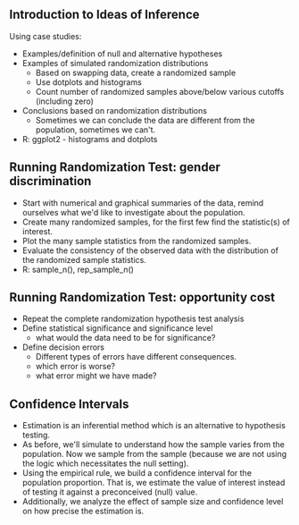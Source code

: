 ## Introduction to Ideas of Inference

Using case studies:

* Examples/definition of null and alternative hypotheses
* Examples of simulated randomization distributions
  * Based on swapping data, create a randomized sample
  * Use dotplots and histograms
  * Count number of randomized samples above/below various cutoffs (including zero)
* Conclusions based on randomization distributions
  * Sometimes we can conclude the data are different from the population, sometimes we can't.
* R: ggplot2 - histograms and dotplots 

## Running Randomization Test: gender discrimination

* Start with numerical and graphical summaries of the data, remind ourselves what we'd like to investigate about the population.
* Create many randomized samples, for the first few find the statistic(s) of interest.
* Plot the many sample statistics from the randomized samples.
* Evaluate the consistency of the observed data with the distribution of the randomized sample statistics.
* R: sample_n(), rep_sample_n()

## Running Randomization Test: opportunity cost

* Repeat the complete randomization hypothesis test analysis
* Define statistical significance and significance level
   * what would the data need to be for significance?
* Define decision errors
  * Different types of errors have different consequences.
   * which error is worse?
   * what error might we have made?


## Confidence Intervals

* Estimation is an inferential method which is an alternative to hypothesis testing.
* As before, we'll simulate to understand how the sample varies from the population.  Now we sample from the sample (because we are not using the logic which necessitates the null setting).
* Using the empirical rule, we build a confidence interval for the population proportion.  That is, we estimate the value of interest instead of testing it against a preconceived (null) value.
* Additionally, we analyze the effect of sample size and confidence level on how precise the estimation is.
